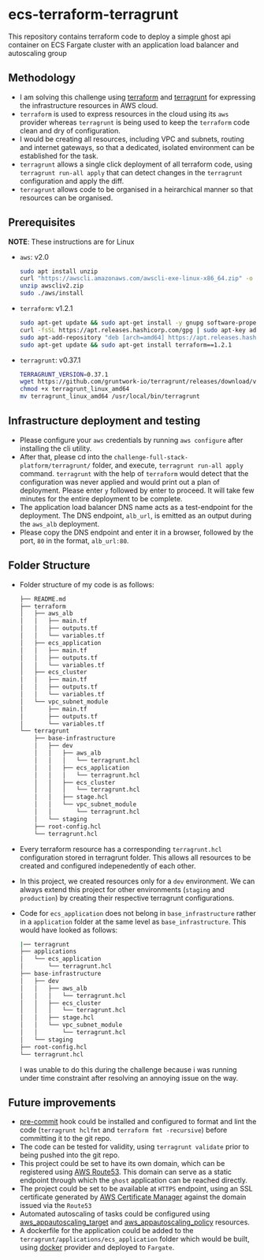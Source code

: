 # ecs-terraform-terragrunt
This repository contains terraform code to deploy a simple ghost api container on ECS Fargate cluster with an application load balancer and autoscaling group

## Methodology
- I am solving this challenge using [terraform](https://www.terraform.io/) and [terragrunt](https://terragrunt.gruntwork.io/) for expressing the infrastructure resources in AWS cloud.
- `terraform` is used to express resources in the cloud using its `aws` provider whereas `terragrunt` is being used to keep the `terraform` code clean and dry of configuration.
- I would be creating all resources, including VPC and subnets, routing and internet gateways, so that a dedicated, isolated environment can be established for the task.
- `terragrunt` allows a single click deployment of all terraform code, using `terragrunt run-all apply` that can detect changes in the `terragrunt` configuration and apply the diff.
- `terragrunt` allows code to be organised in a heirarchical manner so that resources can be organised.

## Prerequisites
__NOTE__: These instructions are for Linux
- `aws`: v2.0

    ```bash
    sudo apt install unzip
    curl "https://awscli.amazonaws.com/awscli-exe-linux-x86_64.zip" -o "awscliv2.zip"
    unzip awscliv2.zip
    sudo ./aws/install
    ```
- `terraform`: v1.2.1

    ```bash
    sudo apt-get update && sudo apt-get install -y gnupg software-properties-common curl
    curl -fsSL https://apt.releases.hashicorp.com/gpg | sudo apt-key add -
    sudo apt-add-repository "deb [arch=amd64] https://apt.releases.hashicorp.com $(lsb_release -cs) main"
    sudo apt-get update && sudo apt-get install terraform==1.2.1
    ```
- `terragrunt`: v0.37.1

    ```bash
    TERRAGRUNT_VERSION=0.37.1
    wget https://github.com/gruntwork-io/terragrunt/releases/download/v$TERRAGRUNT_VERSION/terragrunt_linux_amd64
    chmod +x terragrunt_linux_amd64
    mv terragrunt_linux_amd64 /usr/local/bin/terragrunt
    ```

## Infrastructure deployment and testing
- Please configure your `aws` credentials by running `aws configure` after installing the cli utility.
- After that, please cd into the `challenge-full-stack-platform/terragrunt/` folder, and execute, `terragrunt run-all apply` command. `terragrunt` with the help of `terraform` would detect that the configuration was never applied and would print out a plan of deployment. Please enter `y` followed by enter to proceed. It will take few minutes for the entire deployment to be complete.
- The application load balancer DNS name acts as a test-endpoint for the deployment. The DNS endpoint, `alb_url`, is emitted as an output during the `aws_alb` deployment.
- Please copy the DNS endpoint and enter it in a browser, followed by the port, `80` in the format, `alb_url:80`.

## Folder Structure
- Folder structure of my code is as follows:

    ```bash
    ├── README.md
    ├── terraform
    │   ├── aws_alb
    │   │   ├── main.tf
    │   │   ├── outputs.tf
    │   │   └── variables.tf
    │   ├── ecs_application
    │   │   ├── main.tf
    │   │   ├── outputs.tf
    │   │   └── variables.tf
    │   ├── ecs_cluster
    │   │   ├── main.tf
    │   │   ├── outputs.tf
    │   │   └── variables.tf
    │   └── vpc_subnet_module
    │       ├── main.tf
    │       ├── outputs.tf
    │       └── variables.tf
    └── terragrunt
        ├── base-infrastructure
        │   ├── dev
        │   │   ├── aws_alb
        │   │   │   └── terragrunt.hcl
        │   │   ├── ecs_application
        │   │   │   └── terragrunt.hcl
        │   │   ├── ecs_cluster
        │   │   │   └── terragrunt.hcl
        │   │   ├── stage.hcl
        │   │   └── vpc_subnet_module
        │   │       └── terragrunt.hcl
        │   └── staging
        ├── root-config.hcl
        └── terragrunt.hcl
    ```
- Every terraform resource has a corresponding `terragrunt.hcl` configuration stored in terragrunt folder. This allows all resources to be created and configured indepenedently of each other.
- In this project, we created resources only for a `dev` environment. We can always extend this project for other environments (`staging` and `production`) by creating their respective terragrunt configurations.
- Code for `ecs_application` does not belong in `base_infrastructure` rather in a `application` folder at the same level as `base_infrastructure`. This would have looked as follows:

    ```bash
    |── terragrunt
    ├── applications
    │   └── ecs_application
    │       └── terragrunt.hcl
    ├── base-infrastructure
    │   ├── dev
    │   │   ├── aws_alb
    │   │   │   └── terragrunt.hcl
    │   │   ├── ecs_cluster
    │   │   │   └── terragrunt.hcl
    │   │   ├── stage.hcl
    │   │   └── vpc_subnet_module
    │   │       └── terragrunt.hcl
    │   └── staging
    ├── root-config.hcl
    └── terragrunt.hcl
    ```
    I was unable to do this during the challenge because i was running under time constraint after resolving an annoying issue on the way.

## Future improvements
- [pre-commit](https://pre-commit.com/) hook could be installed and configured to format and lint the code (`terragrunt hclfmt` and `terraform fmt -recursive`) before committing it to the git repo.
- The code can be tested for validity, using `terragrunt validate` prior to being pushed into the git repo.
- This project could be set to have its own domain, which can be registered using [AWS Route53](https://aws.amazon.com/route53/). This domain can serve as a static endpoint through which the `ghost` application can be reached directly.
- The project could be set to be available at `HTTPS` endpoint, using an SSL certificate generated by [AWS Certificate Manager](https://aws.amazon.com/certificate-manager/) against the domain issued via the `Route53`
- Automated autoscaling of tasks could be configured using [aws_appautoscaling_target](https://registry.terraform.io/providers/hashicorp/aws/latest/docs/resources/appautoscaling_target) and [aws_appautoscaling_policy](https://registry.terraform.io/providers/hashicorp/aws/latest/docs/resources/appautoscaling_policy) resources.
- A dockerfile for the application could be added to the `terragrunt/applications/ecs_application` folder which would be built, using [docker](https://registry.terraform.io/providers/kreuzwerker/docker/latest) provider and deployed to `Fargate`.